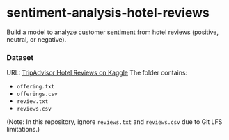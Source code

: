 # sentiment-analysis-hotel-reviews
 Build a model to analyze customer sentiment from hotel reviews (positive, neutral, or negative).


### Dataset 
URL: [TripAdvisor Hotel Reviews on Kaggle](https://www.kaggle.com/datasets/joebeachcapital/hotel-reviews) 
The folder contains:
- `offering.txt`
- `offerings.csv`
- `review.txt`
- `reviews.csv`

(Note: In this repository, ignore `reviews.txt` and `reviews.csv` due to Git LFS limitations.)